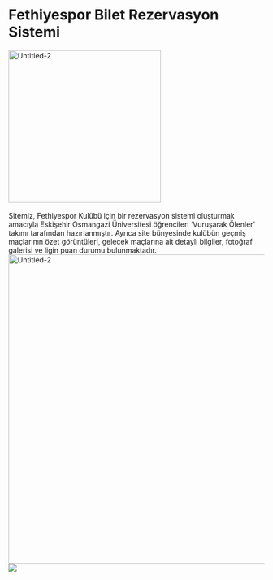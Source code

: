 # Fethiyespor Bilet Rezervasyon Sistemi 
<img class=" vc_box_border_grey " src="https://upload.wikimedia.org/wikipedia/tr/3/32/Fethiyespor.png" width="300" height="300" alt="Untitled-2"></br></br>
Sitemiz, Fethiyespor Kulübü için bir rezervasyon sistemi oluşturmak amacıyla Eskişehir Osmangazi Üniversitesi öğrencileri ‘Vuruşarak Ölenler’ takımı tarafından hazırlanmıştır. Ayrıca site bünyesinde kulübün geçmiş maçlarının özet görüntüleri, gelecek maçlarına ait detaylı bilgiler, fotoğraf galerisi ve ligin puan durumu bulunmaktadır.</br>
<img class=" vc_box_border_grey " src="http://www.fethiye.anymaa.com/wp-content/uploads/2014/07/Untitled-2.png" width="700" height="609" alt="Untitled-2"></br><img src="http://www.fethiye.anymaa.com/wp-content/uploads/2015/12/logo3.png">
